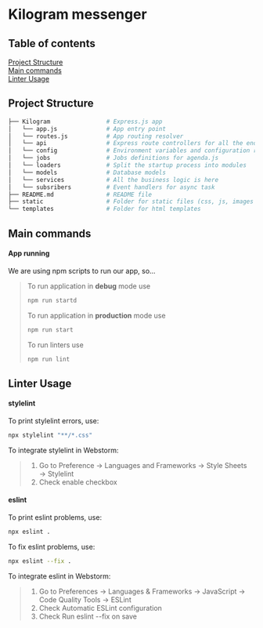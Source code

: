 # Kilogram messenger
## Table of contents
[Project Structure](#project-structure) \
[Main commands](#main-commands) \
[Linter Usage](#linter-usage)

## Project Structure
```bash
├── Kilogram                # Express.js app
│   └── app.js              # App entry point
│   └── routes.js           # App routing resolver
│   └── api                 # Express route controllers for all the endpoints of the app
│   └── config              # Environment variables and configuration related stuff
│   └── jobs                # Jobs definitions for agenda.js
│   └── loaders             # Split the startup process into modules
│   └── models              # Database models
│   └── services            # All the business logic is here
│   └── subsribers          # Event handlers for async task
├── README.md               # README file
├── static                  # Folder for static files (css, js, images and etc)
└── templates               # Folder for html templates
```
## Main commands
#### App running
We are using npm scripts to run our app, so...
> To run application in **debug** mode use
>```bash
>npm run startd
>```
> To run application in **production** mode use
>```bash
>npm run start
>```
> To run linters use
>```bash
>npm run lint
>```

## Linter Usage
#### stylelint
To print stylelint errors, use:
```bash
npx stylelint "**/*.css"
```
To integrate stylelint in Webstorm:
> 1. Go to Preference → Languages and Frameworks → Style Sheets → Stylelint
> 2. Check enable checkbox

#### eslint
To print eslint problems, use:
```bash
npx eslint .
```
To fix eslint problems, use:
```bash
npx eslint --fix .
```
To integrate eslint in Webstorm:
> 1. Go to Preferences → Languages & Frameworks → JavaScript → Code Quality Tools → ESLint
> 2. Check Automatic ESLint configuration
> 3. Check Run eslint --fix on save
